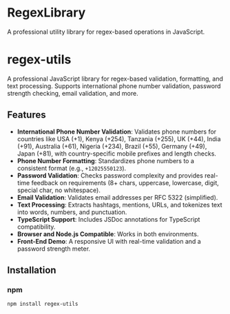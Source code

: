 # RegexLibrary
A professional utility library for regex-based operations in JavaScript.
# regex-utils

A professional JavaScript library for regex-based validation, formatting, and text processing. Supports international phone number validation, password strength checking, email validation, and more.

## Features
- **International Phone Number Validation**: Validates phone numbers for countries like USA (+1), Kenya (+254), Tanzania (+255), UK (+44), India (+91), Australia (+61), Nigeria (+234), Brazil (+55), Germany (+49), Japan (+81), with country-specific mobile prefixes and length checks.
- **Phone Number Formatting**: Standardizes phone numbers to a consistent format (e.g., `+12025550123`).
- **Password Validation**: Checks password complexity and provides real-time feedback on requirements (8+ chars, uppercase, lowercase, digit, special char, no whitespace).
- **Email Validation**: Validates email addresses per RFC 5322 (simplified).
- **Text Processing**: Extracts hashtags, mentions, URLs, and tokenizes text into words, numbers, and punctuation.
- **TypeScript Support**: Includes JSDoc annotations for TypeScript compatibility.
- **Browser and Node.js Compatible**: Works in both environments.
- **Front-End Demo**: A responsive UI with real-time validation and a password strength meter.

## Installation

### npm
```bash
npm install regex-utils